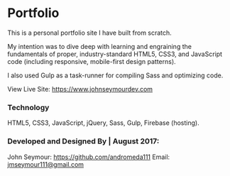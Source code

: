 Portfolio
=====================

This is a personal portfolio site I have built from scratch.

My intention was to dive deep with learning and engraining the fundamentals of proper, industry-standard HTML5, CSS3, and JavaScript code (including responsive, mobile-first design patterns).

I also used Gulp as a task-runner for compiling Sass and optimizing code.

View Live Site: https://www.johnseymourdev.com

### Technology
HTML5, CSS3, JavaScript, jQuery, Sass, Gulp, Firebase (hosting).

### Developed and Designed By | August 2017:

John Seymour: https://github.com/andromeda111
Email: jmseymour111@gmail.com
